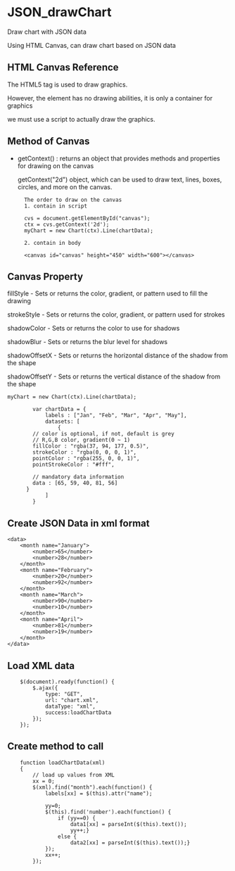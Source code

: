 # JSON_drawChart

Draw chart with JSON data

Using HTML Canvas, can draw chart based on JSON data


HTML Canvas Reference 
-----
 
The HTML5 <canvas> tag is used to draw graphics.  

However, the <canvas> element has no drawing abilities, it is only a container for graphics
	
we must use a script to actually draw the graphics.


Method of Canvas
----

- getContext() : returns an object that provides methods and properties for drawing on the canvas 
  
  getContext("2d") object, which can be used to draw text, lines, boxes, circles, and more  on the canvas.

		The order to draw on the canvas
		1. contain in script
		
		cvs = document.getElementById("canvas");
		ctx = cvs.getContext('2d');
		myChart = new Chart(ctx).Line(chartData);
		
		2. contain in body
		
		<canvas id="canvas" height="450" width="600"></canvas>
		
			
Canvas Property
-----
 

fillStyle	- Sets or returns the color, gradient, or pattern used to fill the drawing

strokeStyle	- Sets or returns the color, gradient, or pattern used for strokes

shadowColor	- Sets or returns the color to use for shadows

shadowBlur	- Sets or returns the blur level for shadows

shadowOffsetX	- Sets or returns the horizontal distance of the shadow from the shape

shadowOffsetY	- Sets or returns the vertical distance of the shadow from the shape


    myChart = new Chart(ctx).Line(chartData);
    
    		var chartData = {
				labels : ["Jan", "Feb", "Mar", "Apr", "May"],
				datasets: [
					{
            // color is optional, if not, default is grey
            // R,G,B color, gradient(0 ~ 1) 
            fillColor : "rgba(37, 94, 177, 0.5)",
            strokeColor : "rgba(0, 0, 0, 1)",
            pointColor : "rgba(255, 0, 0, 1)",
            pointStrokeColor : "#fff",

            // mandatory data information
            data : [65, 59, 40, 81, 56]
          }
				]
			}

Create JSON Data in xml format
----

	<data>
		<month name="January">
			<number>65</number>
			<number>28</number>
		</month>
		<month name="February">
			<number>20</number>
			<number>92</number>
		</month>
		<month name="March">
			<number>90</number>
			<number>10</number>
		</month>
		<month name="April">
			<number>81</number>
			<number>19</number>
		</month>
	</data>


Load XML data 
------

		$(document).ready(function() {
			$.ajax({
				type: "GET",
				url: "chart.xml",
				dataType: "xml",
				success:loadChartData
			});
		});
		

Create method to call
-------

		function loadChartData(xml)
		{
			// load up values from XML
			xx = 0;
			$(xml).find("month").each(function() {
				labels[xx] = $(this).attr("name");
				
				yy=0;
				$(this).find('number').each(function() {
					if (yy==0) {
						data1[xx] = parseInt($(this).text());
						yy++;}
					else {
						data2[xx] = parseInt($(this).text());}
				});
				xx++;
			});
